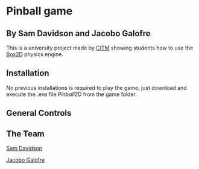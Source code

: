 # Pinball game
## By Sam Davidson and Jacobo Galofre

This is a university project made by [CITM](https://www.citm.upc.edu/ing/) showing students how to use the [Box2D](https://box2d.org/) 
physics engine.

## Installation
No previous installations is required to play the game, just download and execute the .exe file *Pinball2D* from the game folder.

## General Controls


## The Team

[Sam Davidson](https://github.com/samuelkurtdavidson)

[Jacobo Galofre](https://github.com/sherzock)
